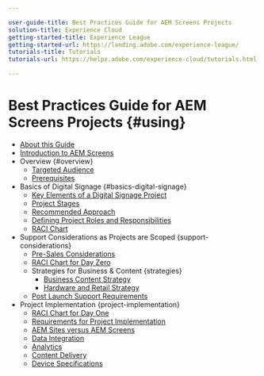 ```yaml
---

user-guide-title: Best Practices Guide for AEM Screens Projects
solution-title: Experience Cloud
getting-started-title: Experience League
getting-started-url: https://landing.adobe.com/experience-league/
tutorials-title: Tutorials
tutorials-url: https://helpx.adobe.com/experience-cloud/tutorials.html

---
```


# Best Practices Guide for AEM Screens Projects {#using}

+ [About this Guide](about-guide.md)
+ [Introduction to AEM Screens](introduction.md)
+ Overview {#overview}
  + [Targeted Audience](targeted-audience.md)
  + [Prerequisites](pre-requisites.md)
+ Basics of Digital Signage {#basics-digital-signage}
  + [Key Elements of a Digital Signage Project](getting-started-digital-signage.md)
  + [Project Stages](project-stages.md)
  + [Recommended Approach](recommended-approach.md)
  + [Defining Project Roles and Responsibilities](roles-and-responsibilities.md)
  + [RACI Chart](raci-chart.md)
+ Support Considerations as Projects are Scoped {support-considerations}
  + [Pre-Sales Considerations](pre-sales-considerations.md)
  + [RACI Chart for Day Zero](raci-support.md)
  + Strategies for Business & Content {strategies}
    + [Business Content Strategy](business-content-strategy.md)
    + [Hardware and Retail Strategy](hardware-retail-strategy.md)
  + [Post Launch Support Requirements](post-launch-support.md)
+ Project Implementation {project-implementation}
  + [RACI Chart for Day One](raci-chart-day-one.md)
  + [Requirements for Project Implementation](requirements-implementation.md)
  + [AEM Sites versus AEM Screens](aem-sites-versus-screens.md)
  + [Data Integration](data-integration.md)
  + [Analytics](analytics.md)
  + [Content Delivery](content-delivery.md)
  + [Device Specifications](device-specifications.md)
  